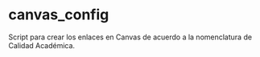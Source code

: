 # canvas_config
Script para crear los enlaces en Canvas de acuerdo a la nomenclatura de Calidad Académica.
